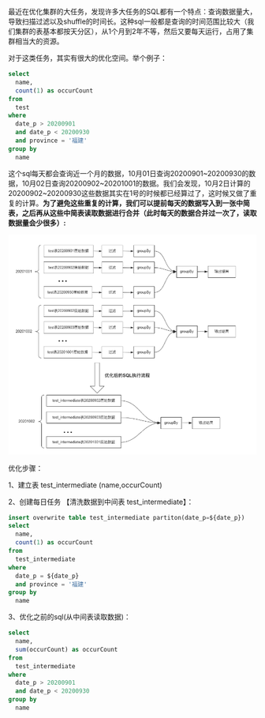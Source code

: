 最近在优化集群的大任务，发现许多大任务的SQL都有一个特点：查询数据量大，导致扫描过滤以及shuffle的时间长。这种sql一般都是查询的时间范围比较大（我们集群的表基本都按天分区），从1个月到2年不等，然后又要每天运行，占用了集群相当大的资源。

对于这类任务，其实有很大的优化空间。举个例子：

```sql
select
  name,
  count(1) as occurCount
from
  test
where
  date_p > 20200901
  and date_p < 20200930
  and province = '福建'
group by
  name
```

这个sql每天都会查询近一个月的数据，10月01日查询20200901~20200930的数据，10月02日查询20200902~20201001的数据。我们会发现，10月2日计算的20200902~20200930这些数据其实在1号的时候都已经算过了，这时候又做了重复的计算。**为了避免这些重复的计算，我们可以提前每天的数据写入到一张中简表，之后再从这些中简表读取数据进行合并（此时每天的数据合并过一次了，读取数据量会少很多）:**

![image-20201015141519502](image.png)

优化步骤：

1、建立表 test_intermediate (name,occurCount) 

2、创建每日任务 【清洗数据到中间表 test_intermediate】：

```sql
insert overwrite table test_intermediate partiton(date_p=${date_p})
select
  name,
  count(1) as occurCount
from
  test_intermediate
where
  date_p = ${date_p}
  and province = '福建'
group by
  name
```

3、优化之前的sql(从中间表读取数据)：

```sql
select
  name,
  sum(occurCount) as occurCount
from
  test_intermediate
where
  date_p > 20200901
  and date_p < 20200930
group by
  name
```

